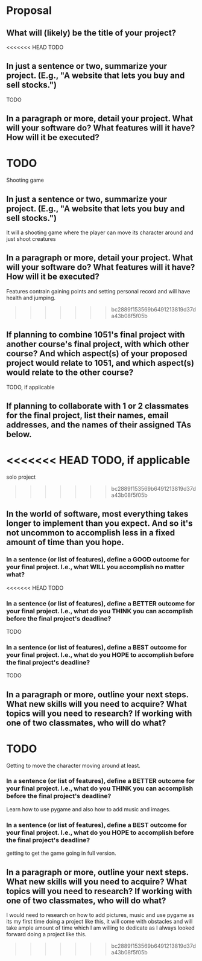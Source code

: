 # Proposal

## What will (likely) be the title of your project?

<<<<<<< HEAD
TODO

## In just a sentence or two, summarize your project. (E.g., "A website that lets you buy and sell stocks.")

TODO

## In a paragraph or more, detail your project. What will your software do? What features will it have? How will it be executed?

TODO
=======
Shooting game

## In just a sentence or two, summarize your project. (E.g., "A website that lets you buy and sell stocks.")

It will a shooting game where the player can move its character around and just shoot creatures 

## In a paragraph or more, detail your project. What will your software do? What features will it have? How will it be executed?

Features contrain gaining points and setting personal record and will have health and jumping.
>>>>>>> bc2889f153569b6491213819d37da43b08f5f05b

## If planning to combine 1051's final project with another course's final project, with which other course? And which aspect(s) of your proposed project would relate to 1051, and which aspect(s) would relate to the other course?

TODO, if applicable

## If planning to collaborate with 1 or 2 classmates for the final project, list their names, email addresses, and the names of their assigned TAs below.

<<<<<<< HEAD
TODO, if applicable
=======
solo project
>>>>>>> bc2889f153569b6491213819d37da43b08f5f05b

## In the world of software, most everything takes longer to implement than you expect. And so it's not uncommon to accomplish less in a fixed amount of time than you hope.

### In a sentence (or list of features), define a GOOD outcome for your final project. I.e., what WILL you accomplish no matter what?

<<<<<<< HEAD
TODO

### In a sentence (or list of features), define a BETTER outcome for your final project. I.e., what do you THINK you can accomplish before the final project's deadline?

TODO

### In a sentence (or list of features), define a BEST outcome for your final project. I.e., what do you HOPE to accomplish before the final project's deadline?

TODO

## In a paragraph or more, outline your next steps. What new skills will you need to acquire? What topics will you need to research? If working with one of two classmates, who will do what?

TODO
=======
Getting to move the character moving around at least.

### In a sentence (or list of features), define a BETTER outcome for your final project. I.e., what do you THINK you can accomplish before the final project's deadline?

Learn how to use pygame and also how to add music and images.

### In a sentence (or list of features), define a BEST outcome for your final project. I.e., what do you HOPE to accomplish before the final project's deadline?

getting to get the game going in full version.

## In a paragraph or more, outline your next steps. What new skills will you need to acquire? What topics will you need to research? If working with one of two classmates, who will do what?
I would need to research on how to add pictures, music and use  pygame as its my first time doing a project like this, it will come with obstacles and will take ample amount of time which I am willing to dedicate as I always looked forward doing a project like this.
>>>>>>> bc2889f153569b6491213819d37da43b08f5f05b
